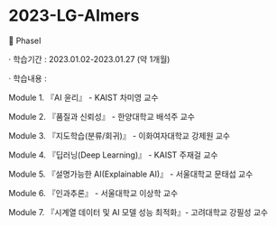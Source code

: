 # 2023-LG-AImers

🎀 PhaseⅠ

· 학습기간 : 2023.01.02-2023.01.27 (약 1개월)

· 학습내용 :

   Module 1. 『AI 윤리』 - KAIST 차미영 교수

   Module 2. 『품질과 신뢰성』 - 한양대학교 배석주 교수

   Module 3. 『지도학습(분류/회귀)』 - 이화여자대학교 강제원 교수

   Module 4. 『딥러닝(Deep Learning)』 - KAIST 주재걸 교수

   Module 5. 『설명가능한 AI(Explainable AI)』 - 서울대학교 문태섭 교수

   Module 6. 『인과추론』 - 서울대학교 이상학 교수

   Module 7. 『시계열 데이터 및 AI 모델 성능 최적화』- 고려대학교 강필성 교수
